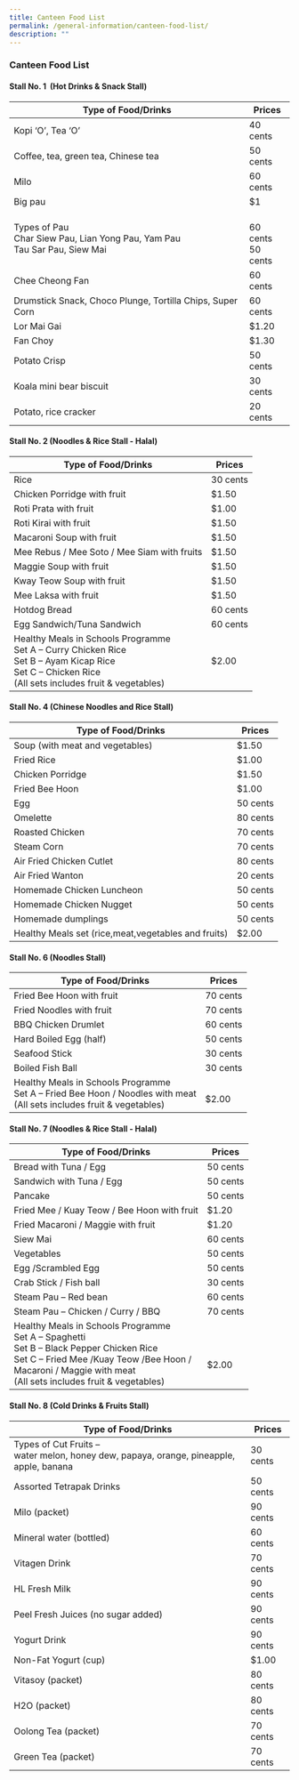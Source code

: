 ```yaml
---
title: Canteen Food List
permalink: /general-information/canteen-food-list/
description: ""
---
```

### Canteen Food List

#### Stall No. 1  (Hot Drinks & Snack Stall)

| Type of Food/Drinks | Prices |
|---|---|
| Kopi ‘O’, Tea ‘O’ | 40 cents |
| Coffee, tea, green tea, Chinese tea | 50 cents |
| Milo | 60 cents |
| Big pau | $1 |
| Types of Pau<br>Char Siew Pau, Lian Yong Pau, Yam Pau  <br>Tau Sar Pau, Siew Mai |  <br>60 cents<br>50 cents |
| Chee Cheong Fan     | 60 cents |
| Drumstick Snack, Choco Plunge, Tortilla Chips, Super Corn | 60 cents |
| Lor Mai Gai | $1.20 |
| Fan Choy | $1.30 |
| Potato Crisp | 50 cents |
| Koala mini bear biscuit | 30 cents |
| Potato, rice cracker | 20 cents |

#### Stall No. 2 (Noodles & Rice Stall - Halal)

| Type of Food/Drinks | Prices |
|---|---|
| Rice | 30 cents |
| Chicken Porridge with fruit | $1.50 |
| Roti Prata with fruit | $1.00 |
| Roti Kirai with fruit | $1.50 |
| Macaroni Soup with fruit | $1.50 |
| Mee Rebus / Mee Soto / Mee Siam with fruits | $1.50 |
| Maggie Soup with fruit | $1.50 |
| Kway Teow Soup with fruit | $1.50 |
| Mee Laksa with fruit | $1.50 |
| Hotdog Bread | 60 cents |
| Egg Sandwich/Tuna Sandwich | 60 cents |
| Healthy Meals in Schools Programme<br>Set A – Curry Chicken Rice  <br>Set B – Ayam Kicap Rice<br>Set C – Chicken Rice<br>(All sets includes fruit & vegetables) | $2.00 |

#### Stall No. 4 (Chinese Noodles and Rice Stall)

| Type of Food/Drinks | Prices |
|---|---|
| Soup (with meat and vegetables) | $1.50 |
| Fried Rice | $1.00 |
| Chicken Porridge | $1.50   |
| Fried Bee Hoon | $1.00 |
| Egg  | 50 cents |
| Omelette | 80 cents |
| Roasted Chicken | 70 cents|
| Steam Corn| 70 cents |
|Air Fried Chicken Cutlet| 80 cents|
|Air Fried Wanton| 20 cents|
|Homemade Chicken Luncheon| 50 cents|
|Homemade Chicken Nugget| 50 cents|
|Homemade dumplings| 50 cents|
| Healthy Meals set (rice,meat,vegetables and fruits)| $2.00 |

#### Stall No. 6 (Noodles Stall)

| Type of Food/Drinks | Prices |
|---|---|
| Fried Bee Hoon with fruit | 70 cents |
| Fried Noodles with fruit | 70 cents |
| BBQ Chicken Drumlet | 60 cents |
| Hard Boiled Egg (half) | 50 cents |
| Seafood Stick | 30 cents |
| Boiled Fish Ball | 30 cents |
| Healthy Meals in Schools Programme<br>Set A – Fried Bee Hoon / Noodles with meat<br>(All sets includes fruit & vegetables) |  <br>$2.00 |

#### Stall No. 7 (Noodles & Rice Stall - Halal)

| Type of Food/Drinks | Prices |
|---|---|
| Bread with Tuna / Egg | 50 cents |
| Sandwich with Tuna / Egg | 50 cents |
| Pancake | 50 cents |
| Fried Mee / Kuay Teow / Bee Hoon with fruit | $1.20 |
| Fried Macaroni / Maggie with fruit | $1.20 |
| Siew Mai | 60 cents |
| Vegetables | 50 cents |
| Egg /Scrambled Egg | 50 cents |
| Crab Stick / Fish ball | 30 cents |
| Steam Pau – Red bean | 60 cents |
| Steam Pau – Chicken / Curry / BBQ | 70 cents |
| Healthy Meals in Schools Programme<br>Set A – Spaghetti<br>Set B – Black Pepper Chicken Rice<br>Set C – Fried Mee /Kuay Teow /Bee Hoon /<br>             Macaroni / Maggie with meat<br>(All sets includes fruit & vegetables) |                     <br> <br>                     $2.00<br>  |

#### Stall No. 8 (Cold Drinks & Fruits Stall)

| Type of Food/Drinks | Prices |
|---|---|
| Types of Cut Fruits –<br>water melon, honey dew, papaya, orange, pineapple, apple, banana | 30 cents |
| Assorted Tetrapak Drinks | 50 cents |
| Milo (packet) | 90 cents |
| Mineral water (bottled) | 60 cents |
| Vitagen Drink | 70 cents |
| HL Fresh Milk | 90 cents |
| Peel Fresh Juices (no sugar added) | 90 cents |
| Yogurt Drink | 90 cents |
| Non-Fat Yogurt (cup) | $1.00 |
| Vitasoy (packet) | 80 cents |
| H2O (packet) | 80 cents |
| Oolong Tea (packet) | 70 cents |
| Green Tea (packet) | 70 cents |